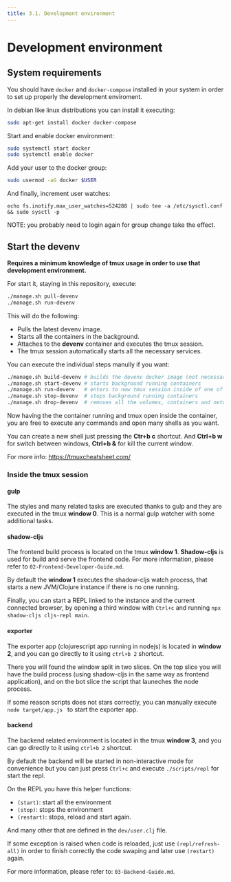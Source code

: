 ```yaml
---
title: 3.1. Development environment
---
```


# Development environment

## System requirements

You should have `docker` and `docker-compose` installed in your system
in order to set up properly the development enviroment.

In debian like linux distributions you can install it executing:

```bash
sudo apt-get install docker docker-compose
```

Start and enable docker environment:


```bash
sudo systemctl start docker
sudo systemctl enable docker
```

Add your user to the docker group:

```bash
sudo usermod -aG docker $USER
```

And finally, increment user watches:

```
echo fs.inotify.max_user_watches=524288 | sudo tee -a /etc/sysctl.conf && sudo sysctl -p
```

NOTE: you probably need to login again for group change take the effect.


## Start the devenv

**Requires a minimum knowledge of tmux usage in order to use that
development environment.**

For start it, staying in this repository, execute:

```bash
./manage.sh pull-devenv
./manage.sh run-devenv
```

This will do the following:

- Pulls the latest devenv image.
- Starts all the containers in the background.
- Attaches to the **devenv** container and executes the tmux session.
- The tmux session automatically starts all the necessary services.

You can execute the individual steps manully if you want:

```bash
./manage.sh build-devenv # builds the devenv docker image (not necessary in normal sircumstances)
./manage.sh start-devenv # starts background running containers
./manage.sh run-devenv   # enters to new tmux session inside of one of the running containers
./manage.sh stop-devenv  # stops background running containers
./manage.sh drop-devenv  # removes all the volumes, containers and networks used by the devenv
```

Now having the the container running and tmux open inside the
container, you are free to execute any commands and open many shells
as you want.

You can create a new shell just pressing the **Ctr+b c** shortcut. And
**Ctrl+b w** for switch between windows, **Ctrl+b &** for kill the
current window.

For more info: https://tmuxcheatsheet.com/


### Inside the tmux session

#### gulp

The styles and many related tasks are executed thanks to gulp and they are
executed in the tmux **window 0**. This is a normal gulp watcher with some
additional tasks.


#### shadow-cljs

The frontend build process is located on the tmux **window 1**.
**Shadow-cljs** is used for build and serve the frontend code. For
more information, please refer to `02-Frontend-Developer-Guide.md`.

By default the **window 1** executes the shadow-cljs watch process,
that starts a new JVM/Clojure instance if there is no one running.

Finally, you can start a REPL linked to the instance and the current
connected browser, by opening a third window with `Ctrl+c` and running
`npx shadow-cljs cljs-repl main`.


#### exporter

The exporter app (clojurescript app running in nodejs) is located in
**window 2**, and you can go directly to it using `ctrl+b 2` shortcut.

There you will found the window split in two slices. On the top slice
you will have the build process (using shadow-cljs in the same way as
frontend application), and on the bot slice the script that launeches
the node process.

If some reason scripts does not stars correctly, you can manually
execute `node target/app.js ` to start the exporter app.


#### backend

The backend related environment is located in the tmux **window 3**,
and you can go directly to it using `ctrl+b 2` shortcut.

By default the backend will be started in non-interactive mode for
convenience but you can just press `Ctrl+c` and execute `./scripts/repl`
for start the repl.

On the REPL you have this helper functions:
- `(start)`: start all the environment
- `(stop)`: stops the environment
- `(restart)`: stops, reload and start again.

And many other that are defined in the `dev/user.clj` file.

If some exception is raised when code is reloaded, just use
`(repl/refresh-all)` in order to finish correctly the code swaping and
later use `(restart)` again.

For more information, please refer to: `03-Backend-Guide.md`.
